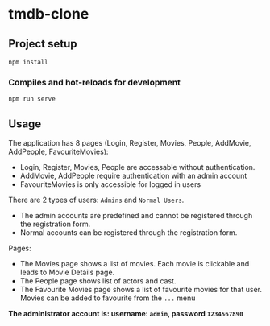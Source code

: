 # tmdb-clone

## Project setup
```
npm install
```

### Compiles and hot-reloads for development
```
npm run serve
```

## Usage
The application has 8 pages (Login, Register, Movies, People, AddMovie, AddPeople, FavouriteMovies):
* Login, Register, Movies, People are accessable without authentication.
* AddMovie, AddPeople require authentication with an admin account  
* FavouriteMovies is only accessible for logged in users

There are 2 types of users: `Admins` and `Normal Users`.
* The admin accounts are predefined and cannot be registered through the registration form.
* Normal accounts can be registered through the registration form.

Pages:
* The Movies page shows a list of movies. Each movie is clickable and leads to Movie Details page.
* The People page shows list of actors and cast.
* The Favourite Movies page shows a list of favourite movies for that user. Movies can be added to favourite from the `...` menu

**The administrator account is: username: `admin`, password `1234567890`**
